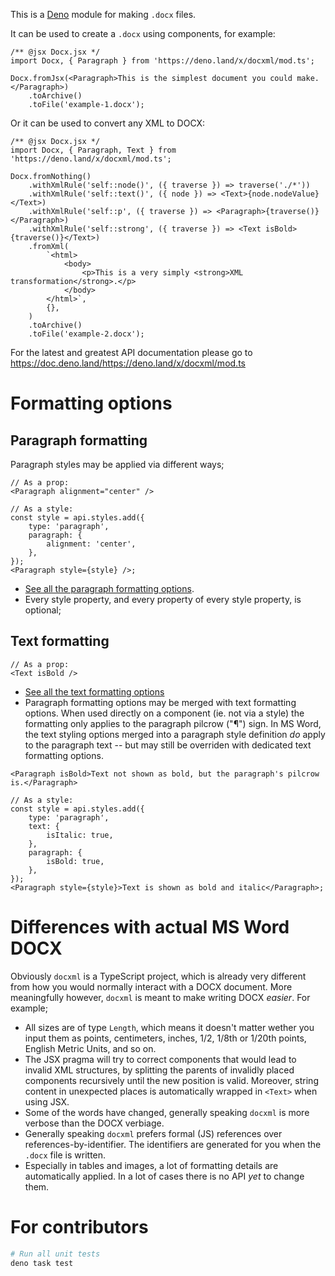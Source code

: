 This is a [Deno](https://deno.land) module for making `.docx` files.

It can be used to create a `.docx` using components, for example:

```tsx
/** @jsx Docx.jsx */
import Docx, { Paragraph } from 'https://deno.land/x/docxml/mod.ts';

Docx.fromJsx(<Paragraph>This is the simplest document you could make.</Paragraph>)
	.toArchive()
	.toFile('example-1.docx');
```

Or it can be used to convert any XML to DOCX:

```tsx
/** @jsx Docx.jsx */
import Docx, { Paragraph, Text } from 'https://deno.land/x/docxml/mod.ts';

Docx.fromNothing()
	.withXmlRule('self::node()', ({ traverse }) => traverse('./*'))
	.withXmlRule('self::text()', ({ node }) => <Text>{node.nodeValue}</Text>)
	.withXmlRule('self::p', ({ traverse }) => <Paragraph>{traverse()}</Paragraph>)
	.withXmlRule('self::strong', ({ traverse }) => <Text isBold>{traverse()}</Text>)
	.fromXml(
		`<html>
			<body>
				<p>This is a very simply <strong>XML transformation</strong>.</p>
			</body>
		</html>`,
		{},
	)
	.toArchive()
	.toFile('example-2.docx');
```

For the latest and greatest API documentation please go to https://doc.deno.land/https://deno.land/x/docxml/mod.ts

# Formatting options

## Paragraph formatting

Paragraph styles may be applied via different ways;

```tsx
// As a prop:
<Paragraph alignment="center" />
```

```tsx
// As a style:
const style = api.styles.add({
	type: 'paragraph',
	paragraph: {
		alignment: 'center',
	},
});
<Paragraph style={style} />;
```

- [See all the paragraph formatting options](https://doc.deno.land/https://deno.land/x/docxml/src/properties/paragraph-properties.ts/~/ParagraphProperties).
- Every style property, and every property of every style property, is optional;


## Text formatting

```tsx
// As a prop:
<Text isBold />
```

- [See all the text formatting options](https://doc.deno.land/https://deno.land/x/docxml/src/properties/text-properties.ts/~/TextProperties)
- Paragraph formatting options may be merged with text formatting options. When used directly on a component (ie. not via a style) the formatting only applies to the paragraph pilcrow ("¶") sign. In MS Word, the text styling options merged into a paragraph style definition _do_ apply to the paragraph text -- but may still be overriden with dedicated text formatting options.

```tsx
<Paragraph isBold>Text not shown as bold, but the paragraph's pilcrow is.</Paragraph>
```

```tsx
// As a style:
const style = api.styles.add({
	type: 'paragraph',
	text: {
		isItalic: true,
	},
	paragraph: {
		isBold: true,
	},
});
<Paragraph style={style}>Text is shown as bold and italic</Paragraph>;
```

# Differences with actual MS Word DOCX

Obviously `docxml` is a TypeScript project, which is already very different from how you would normally interact
with a DOCX document. More meaningfully however, `docxml` is meant to make writing DOCX _easier_. For example;

- All sizes are of type `Length`, which means it doesn't matter wether you input them as points, centimeters,
  inches, 1/2, 1/8th or 1/20th points, English Metric Units, and so on.
- The JSX pragma will try to correct components that would lead to invalid XML structures, by splitting the parents of
  invalidly placed components recursively until the new position is valid. Moreover, string content in unexpected places
  is automatically wrapped in `<Text>` when using JSX.
- Some of the words have changed, generally speaking `docxml` is more verbose than the DOCX verbiage.
- Generally speaking `docxml` prefers formal (JS) references over references-by-identifier. The identifiers are
  generated for you when the `.docx` file is written.
- Especially in tables and images, a lot of formatting details are automatically applied. In a lot of cases there
 is no API _yet_ to change them.


# For contributors

```sh
# Run all unit tests
deno task test
```